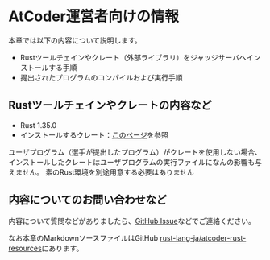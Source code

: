 <!-- -*- coding:utf-8-unix -*- -->

# AtCoder運営者向けの情報

本章では以下の内容について説明します。

- Rustツールチェインやクレート（外部ライブラリ）をジャッジサーバへインストールする手順
- 提出されたプログラムのコンパイルおよび実行手順


## Rustツールチェインやクレートの内容など

- Rust 1.35.0
- インストールするクレート：[このページ][crates-2019]を参照

ユーザプログラム（選手が提出したプログラム）がクレートを使用しない場合、インストールしたクレートはユーザプログラムの実行ファイルになんの影響も与えません。
素のRust環境を別途用意する必要はありません

[crates-2019]: https://github.com/rust-lang-ja/atcoder-rust-resources/wiki/Crates-2019


## 内容についてのお問い合わせなど

内容について質問などがありましたら、[GitHub Issue][gh-issue]などでご連絡ください。

なお本章のMarkdownソースファイルはGitHub [rust-lang-ja/atcoder-rust-resources][gh]にあります。

[gh-issue]: https://github.com/rust-lang-ja/atcoder-rust-resources/issues
[gh]: https://github.com/rust-lang-ja/atcoder-rust-resources
